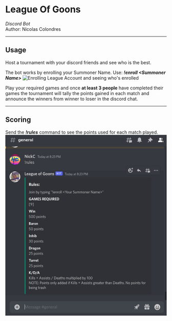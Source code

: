 # League Of Goons
*Discord Bot*  
Author: Nicolas Colondres

---

## Usage

Host a tournament with your discord friends and see who is the best.

The bot works by enrolling your Summoner Name. Use: ***!enroll \<Summoner Name\>***
![Enrolling League Account and seeing who's enrolled](images/enroll.gif)

Play your required games and once **at least 3 people** have completed their games the tournament will tally the points gained in each match and announce the winners from winner to loser in the discord chat.

---

## Scoring

Send the ***!rules*** command to see the points used for each match played.
![Scoring](images/scoring.png)
